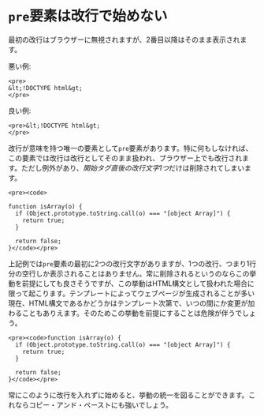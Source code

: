 # `pre`要素は改行で始めない

最初の改行はブラウザーに無視されますが、2番目以降はそのまま表示されます。

悪い例:

    <pre>
    &lt;!DOCTYPE html&gt;
    </pre>

良い例:

    <pre>&lt;!DOCTYPE html&gt;
    </pre>

改行が意味を持つ唯一の要素として`pre`要素があります。特に何もしなければ、この要素では改行は改行としてそのまま扱われ、ブラウザー上でも改行されます。ただし例外があり、*開始タグ直後の改行文字1つ*だけは削除されてしまいます。

    <pre><code>
    
    function isArray(o) {
      if (Object.prototype.toString.call(o) === "[object Array]") {
        return true;
      }

      return false;
    }</code></pre>

上記例では`pre`要素の最初に2つの改行文字がありますが、1つの改行、つまり1行分の空行しか表示されることはありません。常に削除されるというのならこの挙動を前提にしても良さそうですが、この挙動はHTML構文として扱われた場合に限って起こります。テンプレートによってウェブページが生成されることが多い現在、HTML構文であるかどうかはテンプレート次第で、いつの間にか変更が加わることもありえます。そのためこの挙動を前提にすることは危険が伴うでしょう。

    <pre><code>function isArray(o) {
      if (Object.prototype.toString.call(o) === "[object Array]") {
        return true;
      }

      return false;
    }</code></pre>

常にこのように改行を入れずに始めると、挙動の統一を図ることができます。これならコピー・アンド・ペーストにも強いでしょう。
